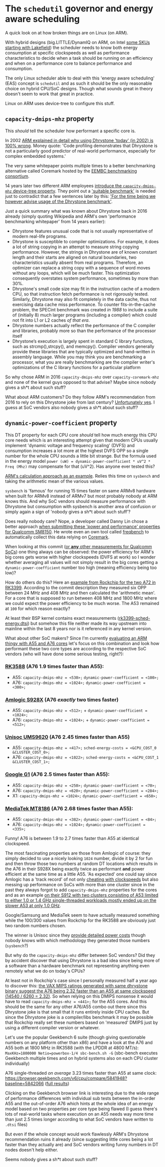 # The `schedutil` governor and energy aware scheduling

A quick look on at how broken things are on Linux (on ARM).

With hybrid designs (big.LITTLE/DynamIQ on ARM, on Intel [some SKUs starting with Lakefield](https://github.com/ThomasKaiser/sbc-bench/blob/07fdc0b99e0868d8d40425bdf8ba97d00aca4ad3/sbc-bench.sh#L2171-L2315)) the scheduler needs to know both energy consumption at specific clockspeeds as well as performance characteristics to decide when a task should be running on an efficiency and when on a performance core to balance performance and consumption.

The only Linux scheduler able to deal with this 'energy aware scheduling' (EAS) concept is `schedutil` and as such it should be the only reasonable choice on hybrid CPU/SoC designs. Though what sounds great in theory doesn't seem to work that great in practice.

Linux on ARM uses device-tree to configure this stuff.

## `capacity-dmips-mhz` property

This *should* tell the scheduler how performant a specific core is.

In 2002 [ARM explained in detail why using Dhrystone 'today' (in 2002) is 100% wrong](https://www.docjava.com/courses/cr346/data/papers/DhrystoneMIPS-CriticismbyARM.pdf). Money quote: 'Code profiling demonstrates that Dhrystone is not a particularly good predictor of real-world performance, especially for complex embedded systems.'

The very same whitepaper points multiple times to a better benchmarking alternative called Coremark hosted by the [EEMBC benchmarking consortium](https://www.eembc.org).

14 years later two different ARM employees [introduce the `capacity-dmips-mhz` device-tree property](https://github.com/torvalds/linux/commit/de42fe116dcc157b08d5db367bde4742d4e76af3). They point out a ['suitable benchmark'](https://github.com/torvalds/linux/blob/master/Documentation/devicetree/bindings/cpu/cpu-capacity.txt#L18-L25) is needed just to contradict that a few sentences later by this: ['For the time being we however advise usage of the Dhrystone benchmark'](https://github.com/torvalds/linux/blob/master/Documentation/devicetree/bindings/cpu/cpu-capacity.txt#L33).

Just a quick summary what was known about Dhrystone back in 2016 already (simply quoting Wikipedia and ARM's own 'performance benchmarking whitepaper' from 14 years earlier):

  * Dhrystone features unusual code that is not usually representative of modern real-life programs.
  * Dhrystone is susceptible to compiler optimizations. For example, it does a lot of string copying in an attempt to measure string copying performance. However, the strings in Dhrystone are of known constant length and their starts are aligned on natural boundaries, two characteristics usually absent from real programs. Therefore, an optimizer can replace a string copy with a sequence of word moves without any loops, which will be much faster. This optimization consequently overstates system performance, sometimes by more than 30%.
  * Dhrystone's small code size may fit in the instruction cache of a modern CPU, so that instruction fetch performance is not rigorously tested. Similarly, Dhrystone may also fit completely in the data cache, thus not exercising data cache miss performance. To counter fits-in-the-cache problem, the SPECint benchmark was created *in 1988* to include a suite of (initially 8) much larger programs (including a compiler) which could not fit into L1 or L2 caches *of that era*.
  * Dhrystone numbers actually reflect the performance of the C compiler and libraries, probably more so than the performance of the processor itself
  * Dhrystone’s execution is largely spent in standard C library functions, such as strcmp(),strcpy(), and memcpy(). Compiler vendors generally provide these libraries that are typically optimized and hand-written in assembly language. While you may think you are benchmarking a processor, what you are really benchmarking are the compiler writer's optimizations of the C library functions for a particular platform

So why chose ARM in 2016 `capacity-dmips-mhz` over `capacity-coremark-mhz` and none of the kernel guys opposed to that advise? Maybe since nobody gives a sh*t about such stuff?

What about ARM customers? Do they follow ARM's recommendation from 2016 to rely on this Dhrystone joke from last century? [Unfortunately yes](https://lore.kernel.org/linux-devicetree/5A3CD286.2010705@hisilicon.com/T/). I guess at SoC vendors also nobody gives a sh*t about such stuff?

## `dynamic-power-coefficient` property

This DT property for each CPU core *should* tell how much energy this CPU core needs which is an interesting attempt given that modern CPUs usually implement 'dynamic voltage and frequency scaling' (DVFS) and consumption increases a lot more at the highest DVFS OPP so a single number for the whole CPU sounds a little bit strange. But the formula used in the energy model `power (uW) = dynamic-power-coefficient * uV^2 * Freq (Mhz)` may compensate for that (uV^2). Has anyone ever tested this?

[ARM's calculation approach as an example](https://patchwork.ozlabs.org/project/linux-imx/patch/20190128165522.31749-7-quentin.perret@arm.com/). Relies this time on `sysbench` and taking the arithmetic mean of the various values.

`sysbench` is 'famous' for running 15 times faster on same ARMv8 hardware when built for ARMv8 instead of ARMv7 but most probably nobody at ARM knows this. And why SoC vendors should measure performance with Dhrystone but consumption with sysbench is another area of confusion or simply again a sign of 'nobody gives a sh*t about such stuff'?

Does really nobody care? Nope, a developer called Danny Lin chose a better approach [when submitting these 'power and performance' properties for Qualcomm SM8150](https://github.com/torvalds/linux/commit/5b2dae72187de25a90f245482281a9ed0ffd268f). He wrote even an own tool called [freqbench](https://github.com/kdrag0n/freqbench) to automatically collect this data relying on [Coremark](https://www.eembc.org/coremark/).

When looking at this commit ([or **any** other measurements for Qualcomm SoCs](https://github.com/kdrag0n/freqbench/tree/master/results)) one thing always can be observed: the power efficiency for ARM's big cores gets worse with higher clockspeeds (DVFS at work) so I wonder whether averaging all values will not simply result in the big cores getting a `dynamic-power-coefficient` number too high (meaning efficiency being too low)?

How do others do this? Here an [example from Rockchip for the two A72 in RK3399](https://patchwork.kernel.org/project/linux-arm-kernel/patch/1500974575-2244-1-git-send-email-wxt@rock-chips.com/). According to the commit description they measured six OPP between 24 MHz and 408 MHz and then calculated the 'arithmetic mean'. For a core that is supposed to run between 408 MHz and 1800 MHz where we could expect the power efficiency to be much worse. The A53 remained at `100` for which reason exactly? 

At least their BSP kernel contains exact measurements ([rk3399-sched-energy.dtsi](https://github.com/armbian/linux-rockchip/blob/rk-5.10-rkr6/arch/arm64/boot/dts/rockchip/rk3399-sched-energy.dtsi)) but somehow this file neither made its way upstream into mainline within the last 8 years nor is it referenced in any kernel version.

What about other SoC makers? Since I'm currently [evaluating an ARM thingy with A55 and A76 cores](Quick_Preview_of_ROCK_5_ITX.md) let's focus on this combination and look how performant these two core types are according to the respective SoC vendors (who will have done some serious testing, right?):

### [RK3588](https://github.com/armbian/linux-rockchip/blob/rk-5.10-rkr6/arch/arm64/boot/dts/rockchip/rk3588s.dtsi) (A76 1.9 times faster than A55):

  * A55: `capacity-dmips-mhz = <530>;` `dynamic-power-coefficient = <100>;`
  * A76: `capacity-dmips-mhz = <1024>;` `dynamic-power-coefficient = <300>;`

### [Amlogic S928X](https://github.com/CoreELEC/linux-amlogic/blob/amlogic-5.4.210/arch/arm64/boot/dts/amlogic/mesons5.dtsi) (A76 *exactly* two times faster)

  * A55: `capacity-dmips-mhz = <512>;` + `dynamic-power-coefficient = <1024>;`
  * A76: `capacity-dmips-mhz = <1024>;` + `dynamic-power-coefficient = <512>;`

### [Unisoc UMS9620](https://github.com/realme-kernel-opensource/realme_C31_C35_narzo50A-Prime-AndroidR-kernel-source/blob/79c7c8b238a20393a78ee5f1110991bd4280e143/arch/arm64/boot/dts/sprd/ums9620.dtsi) (A76 2.45 times faster than A55)

  * A55: `capacity-dmips-mhz = <417>;` `sched-energy-costs = <&CPU_COST_0 &CLUSTER_COST_0>;`
  * A76: `capacity-dmips-mhz = <1022>;` `sched-energy-costs = <&CPU_COST_1 &CLUSTER_COST_1>;`

### [Google G1](https://github.com/torvalds/linux/blob/master/arch/arm64/boot/dts/exynos/google/gs101.dtsi) (A76 2.5 times faster than A55):

  * A55: `capacity-dmips-mhz = <250>;` `dynamic-power-coefficient = <70>;`
  * A76: `capacity-dmips-mhz = <620>;` `dynamic-power-coefficient = <284>;`
  * X1: `capacity-dmips-mhz = <1024>;` `dynamic-power-coefficient = <650>;`

### [MediaTek MT8186](https://github.com/torvalds/linux/blob/master/arch/arm64/boot/dts/mediatek/mt8186.dtsi) (A76 2.68 times faster than A55):

  * A55: `capacity-dmips-mhz = <382>;` `dynamic-power-coefficient = <84>;`
  * A76: `capacity-dmips-mhz = <1024>;` `dynamic-power-coefficient = <335>;`

Funny! A76 is between 1.9 to 2.7 times faster than A55 at identical clockspeed.

The most fascinating properties are those from Amlogic of course: they simply decided to use a nicely looking `1024` number, divide it by 2 for fun and then throw those two numbers at random DT locations which results in the A76 in their S928X being exactly twice as performant **and** power efficient at the same time as a little A55. 'As expected' one could say since Amlogic has a 'track record' of not only [cheating with clockspeeds](https://www.cnx-software.com/2016/08/28/amlogic-s905-and-s912-processors-appear-to-be-limited-to-1-5-ghz-not-2-ghz-as-advertised/) but also messing up performance on SoCs with more than one cluster since in the past they always forgot to add `capacity-dmips-mhz` properties for the cores and as an example [on their S912 with two clusters consisting of A53 limited to either 1.0 or 1.4 GHz single-threaded workloads mostly ended up on the slower A53 at only 1.0 GHz](https://forum.khadas.com/t/s912-limited-to-1200-mhz-with-multithreaded-loads/2311/54?u=tkaiser).

Google/Samsung and MediaTek seem to have actually measured something while the 100/300 values from Rockchip for the RK3588 are obviously just two random numbers chosen. 

The winner is Unisoc since they [provide detailed power costs](https://github.com/realme-kernel-opensource/realme_C31_C35_narzo50A-Prime-AndroidR-kernel-source/blob/79c7c8b238a20393a78ee5f1110991bd4280e143/arch/arm64/boot/dts/sprd/ums9620.dtsi#L133-L173) though nobody knows with which methodology they generated those numbers (`sysbench`?)

But why do the `capacity-dmips-mhz` differ between SoC vendors? Did they by accident discover that using Dhrystone is a bad idea since being more of a software than a hardware benchmark not representing anything even remotely what we do on today's CPUs?

At least not in Rockchip's case since I personally measured half a year ago to discover this: [the VAX MIPS ratings generated with same dhrystone binary suggest the A76 being 2.32 faster than an A55 at same clockspeed (14540 / 6260 = 2.32)](https://github.com/ThomasKaiser/sbc-bench/blob/master/Benchmarking_some_benchmarks.md#dhrystone--dmips--dmipsmhz). So when relying on this DMIPS nonsense it would have to read `capacity-dmips-mhz = <441>;` for the A55 cores. And this should be the same for any other A76/A55 combo out there since this Dhrystone joke is that small that it runs entirely inside CPU caches. But since the Dhrystone joke is a compiler/libs benchmark it may be possible that Rockchip really set these numbers based on 'measured' DMIPS just by using a different compiler version or whatever.

Let's use the popular Geekbench 6 suite (though giving questionable numbers on any platform other than x86) and have a look at the A76 and A55 both at 1800 MHz in RK3588 (with the LPDDR at 4800 MT/s): `MaxKHz=1800000 Netio=powerbox-1/4 sbc-bench.sh -G` (sbc-bench executes Geekbench multiple times and on hybrid systems also on each CPU cluster individually)

A76 single-threaded *on average* 3.23 times faster than A55 at same clock: https://browser.geekbench.com/v6/cpu/compare/5841948?baseline=5842066 ([full results](https://sprunge.us/B7m0Gs))

Clicking on the Geekbench browser link is interesting due to the wide range of performance differences with individual sub tests between the in-order A55 and the out-of-order A76 which hints at the whole idea of an energy model based on two properties per core type being flawed (I guess there's lots of real-world tasks where execution on an A55 needs way more time than just 2.5 times longer according to what SoC vendors have written to `.dtsi` files)

But even if the whole concept would work flawlessly ARM's Dhrystone recommendation ruins it already (since suggesting little cores being a lot faster than they actually are) and SoC vendors writing funny numbers in DT nodes doesn't help either.

Seems nobody gives a sh*t about such stuff?